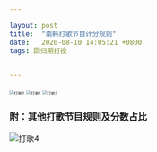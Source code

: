 ```yaml
---

layout: post
title:  "南韩打歌节目计分规则"
date:   2020-08-10 14:05:21 +0800
tags: 回归期打投


---
```


<img src="https://pic-1300267894.cos.ap-nanjing.myqcloud.com/%E6%89%93%E6%AD%8C3.jpg" alt="打歌3" style="zoom:50%;" />

<img src="https://pic-1300267894.cos.ap-nanjing.myqcloud.com/打歌1.jpg" alt="打歌1" style="zoom:50%;" />



<img src="https://pic-1300267894.cos.ap-nanjing.myqcloud.com/%E6%89%93%E6%AD%8C2.jpg" alt="打歌2" style="zoom: 50%;" />

### 附：其他打歌节目规则及分数占比
<img src="https://pic-1300267894.cos.ap-nanjing.myqcloud.com/%E6%89%93%E6%AD%8C4.jpg" alt="打歌4"  />